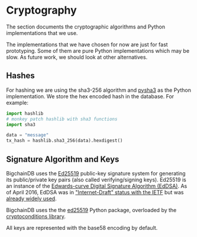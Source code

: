 # Cryptography

The section documents the cryptographic algorithms and Python implementations that we use.

The implementations that we have chosen for now are just for fast prototyping. Some of them are pure Python implementations which may be slow. As future work, we should look at other alternatives.

## Hashes

For hashing we are using the sha3-256 algorithm and [pysha3](https://bitbucket.org/tiran/pykeccak) as the Python implementation. We store the hex encoded hash in the database. For example:

```python
import hashlib
# monkey patch hashlib with sha3 functions
import sha3

data = "message"
tx_hash = hashlib.sha3_256(data).hexdigest()
```

## Signature Algorithm and Keys

BigchainDB uses the [Ed25519](https://ed25519.cr.yp.to/) public-key signature system for generating its public/private key pairs (also called verifying/signing keys). Ed25519 is an instance of the [Edwards-curve Digital Signature Algorithm (EdDSA)](https://en.wikipedia.org/wiki/EdDSA). As of April 2016, EdDSA was in ["Internet-Draft" status with the IETF](https://tools.ietf.org/html/draft-irtf-cfrg-eddsa-05) but was [already widely used](https://ianix.com/pub/ed25519-deployment.html).

BigchainDB uses the the [ed25519](https://github.com/warner/python-ed25519) Python package, overloaded by the [cryptoconditions library](https://github.com/bigchaindb/cryptoconditions).

All keys are represented with the base58 encoding by default.